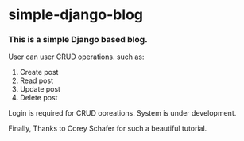 # simple-django-blog

### This is a simple Django based blog.  
User can user CRUD operations. such as:  
1. Create post  
2. Read post  
3. Update post  
4. Delete post  

Login is required for CRUD opreations. System is under development.  


Finally, Thanks to Corey Schafer for such a beautiful tutorial.
